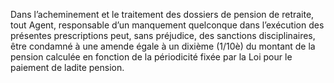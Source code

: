 Dans l’acheminement et le traitement des dossiers de pension de retraite, tout Agent, responsable d’un manquement quelconque dans l’exécution des présentes prescriptions peut, sans préjudice, des sanctions disciplinaires, être condamné à une amende égale à un dixième (1/10è) du montant de la pension calculée en fonction de la périodicité fixée par la Loi pour le paiement de ladite pension.